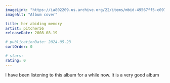 ```yaml
---
imageLink: "https://ia802209.us.archive.org/22/items/mbid-49567ff5-c097-4809-a8e1-ba73a35f0d22/mbid-49567ff5-c097-4809-a8e1-ba73a35f0d22-31647281846_thumb500.jpg"
imageAlt: "Album cover"

title: her abiding memory
artist: pitcher56
releaseDate: 2008-08-19

# publicationDate: 2024-05-23
sortOrder: 0

# stars:
rating: 0
---
```


I have been listening to this album for a while now. It is a very good album